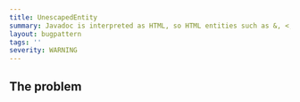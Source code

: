 ```yaml
---
title: UnescapedEntity
summary: Javadoc is interpreted as HTML, so HTML entities such as &, <, > must be escaped.
layout: bugpattern
tags: ''
severity: WARNING
---
```


<!--
*** AUTO-GENERATED, DO NOT MODIFY ***
To make changes, edit the @BugPattern annotation or the explanation in docs/bugpattern.
-->


## The problem



